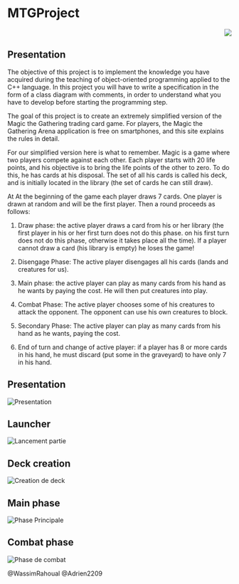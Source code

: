 # MTGProject
<p align = right> <img src =https://forthebadge.com/images/badges/made-with-c-plus-plus.svg></p>

## Presentation

The objective of this project is to implement the knowledge you have acquired during the teaching of object-oriented programming applied to the C++ language. In this project you will have to write a specification in the form of a class diagram with comments, in order to understand what you have to develop before starting the programming step.

The goal of this project is to create an extremely simplified version of the Magic the Gathering trading card game. For players, the Magic the Gathering Arena application is free on smartphones, and this site explains the rules in detail.

For our simplified version here is what to remember. Magic is a game where two players compete against each other. Each player starts with 20 life points, and his objective is to bring the life points of the other to zero. To do this, he has cards at his disposal. The set of all his cards is called his deck, and is initially located in the library (the set of cards he can still draw). 

At At the beginning of the game each player draws 7 cards. One player is drawn at random and will be the first player. Then a round proceeds as follows:

1. Draw phase: the active player draws a card from his or her library (the first player in his or her first turn does not do this phase. on his first turn does not do this phase, otherwise it takes place all the time). If a player cannot draw a card (his library is empty) he loses the game!

2. Disengage Phase: The active player disengages all his cards (lands and creatures for us).

3. Main phase: the active player can play as many cards from his hand as he wants by paying the cost. He will then put creatures into play.

4. Combat Phase: The active player chooses some of his creatures to attack the opponent. The opponent can use his own creatures to block.

5. Secondary Phase: The active player can play as many cards from his hand as he wants, paying the cost.

6. End of turn and change of active player: if a player has 8 or more cards in his hand, he must discard (put some in the graveyard) to have only 7 in his hand.

## Presentation
![Presentation](https://user-images.githubusercontent.com/82586063/195373222-e66bcf97-4028-4e23-aeaf-c1cf80c971d2.png)

## Launcher
![Lancement partie](https://user-images.githubusercontent.com/82586063/195374705-fe3eefb5-f6d1-46ad-9f1c-5552d6646b0d.png)

## Deck creation
![Creation de deck](https://user-images.githubusercontent.com/82586063/195374726-cfc2b409-19d1-4e45-b23f-0144a8df98f3.png)

## Main phase
![Phase Principale](https://user-images.githubusercontent.com/82586063/195374789-ac632d3e-231f-4ca3-96a3-f9c553dbce39.png)

## Combat phase
![Phase de combat](https://user-images.githubusercontent.com/82586063/195374776-57c9ade8-1d8c-4e02-a368-4b0a656851a8.png)

@WassimRahoual
@Adrien2209
